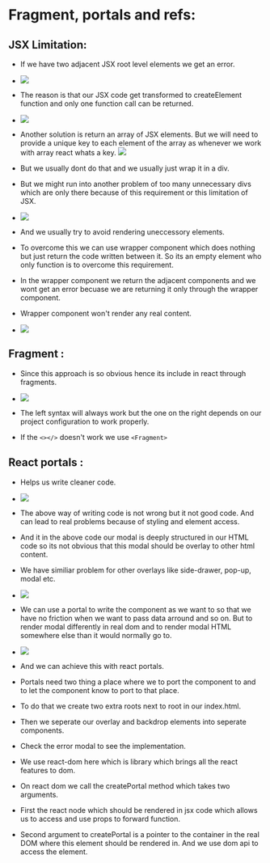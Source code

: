 # Fragment, portals and refs:

## JSX Limitation:

- If we have two adjacent JSX root level elements we get an error.

- ![](2022-07-05-17-12-26.png)

- The reason is that our JSX code get transformed to createElement function and only one function call can be returned.

- ![](2022-07-05-17-14-37.png)

- Another solution is return an array of JSX elements. But we will need to provide a unique key to each element of the array as whenever we work with array react whats a key. ![](2022-07-05-17-18-05.png)

- But we usually dont do that and we usually just wrap it in a div.

- But we might run into another problem of too many unnecessary divs which are only there because of this requirement or this limitation of JSX.

- ![](2022-07-05-17-20-25.png)

- And we usually try to avoid rendering uneccessory elements.

- To overcome this we can use wrapper component which does nothing but just return the code written between it. So its an empty element who only function is to overcome this requirement.

- In the wrapper component we return the adjacent components and we wont get an error becuase we are returning it only through the wrapper component.

- Wrapper component won't render any real content.

- ![](2022-07-05-17-27-31.png)


## Fragment :

* Since this approach is so obvious hence its include in react through fragments.

* ![](2022-07-05-17-29-01.png)

* The left syntax will always work but the one on the right depends on our project configuration to work properly.

* If the `<></>` doesn't work we use `<Fragment>`

## React portals :

* Helps us write cleaner code.

* ![](2022-07-05-17-33-11.png)

* The above way of writing code is not wrong but it not good code. And can lead to real problems because of styling and element access.

* And it in the above code our modal is deeply structured in our HTML code so its not obvious that this modal should be overlay to other html content.

* We have similiar problem for other overlays like side-drawer, pop-up, modal etc.

* ![](2022-07-05-17-37-21.png)

* We can use a portal to write the component as we want to so that we have no friction when we want to pass data arround and so on. But to render modal differently in real dom and to render modal HTML somewhere else than it would normally go to.

* ![](2022-07-05-17-38-57.png)

* And we can achieve this with react portals.

* Portals need two thing a place where we to port the component to and to let the component know to port to that place.

* To do that we create two extra roots next to root in our index.html.

* Then we seperate our overlay and backdrop elements into seperate components.

* Check the error modal to see the implementation.

* We use react-dom here which is library which brings all the react features to dom.

* On react dom we call the createPortal method which takes two arguments.

* First the react node which should be rendered in jsx code which allows us to access and use props to forward function.

* Second argument to createPortal is a pointer to the container in the real DOM where this element should be rendered in. And we use dom api to access the element.

